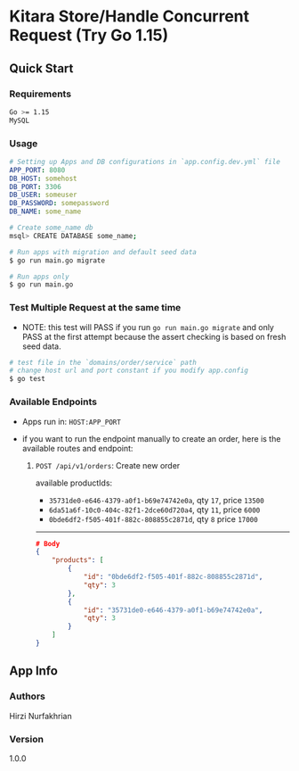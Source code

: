 # Kitara Store/Handle Concurrent Request (Try Go 1.15)

## Quick Start

### Requirements

```bash
Go >= 1.15
MySQL
```

### Usage

``` yaml
# Setting up Apps and DB configurations in `app.config.dev.yml` file
APP_PORT: 8080
DB_HOST: somehost
DB_PORT: 3306
DB_USER: someuser
DB_PASSWORD: somepassword
DB_NAME: some_name
```

``` bash
# Create some_name db
msql> CREATE DATABASE some_name;
```

``` bash
# Run apps with migration and default seed data
$ go run main.go migrate

# Run apps only
$ go run main.go
```

### Test Multiple Request at the same time

- NOTE: this test will PASS if you run `go run main.go migrate` and only PASS at the first attempt because the assert checking is based on fresh seed data.

``` bash
# test file in the `domains/order/service` path
# change host url and port constant if you modify app.config
$ go test
```

### Available Endpoints

- Apps run in: `HOST:APP_PORT`

- if you want to run the endpoint manually to create an order, here is the available routes and endpoint:


    1. `POST /api/v1/orders`: Create new order

        available productIds:

        - `35731de0-e646-4379-a0f1-b69e74742e0a`, qty `17`, price `13500`
        - `6da51a6f-10c0-404c-82f1-2dce60d720a4`, qty `11`, price `6000`
        - `0bde6df2-f505-401f-882c-808855c2871d`, qty `8` price `17000`
        
        ---

        ``` json
        # Body
        {
            "products": [
                {
                    "id": "0bde6df2-f505-401f-882c-808855c2871d",
                    "qty": 3
                },
                {
                    "id": "35731de0-e646-4379-a0f1-b69e74742e0a",
                    "qty": 3
                }
            ]
        }
        ```

## App Info

### Authors

Hirzi Nurfakhrian

### Version

1.0.0
